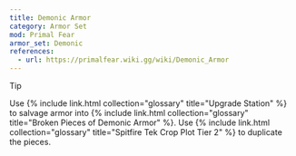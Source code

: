 ```yaml
---
title: Demonic Armor
category: Armor Set
mod: Primal Fear
armor_set: Demonic
references:
  - url: https://primalfear.wiki.gg/wiki/Demonic_Armor
---
```


<div class="markdown-alert markdown-alert-tip">
<p class="markdown-alert-title">Tip</p>
<p>Use {% include link.html collection="glossary" title="Upgrade Station" %} to salvage armor into {% include link.html collection="glossary" title="Broken Pieces of Demonic Armor" %}. Use {% include link.html collection="glossary" title="Spitfire Tek Crop Plot Tier 2" %} to duplicate the pieces.</p>
</div>

